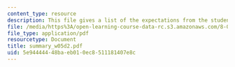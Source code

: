 ```yaml
---
content_type: resource
description: This file gives a list of the expectations from the students in the examination.
file: /media/https%3A/open-learning-course-data-rc.s3.amazonaws.com/8-02t-electricity-and-magnetism-spring-2005/5e94444448baeb010ec8511181407e8c_summary_w05d2.pdf
file_type: application/pdf
resourcetype: Document
title: summary_w05d2.pdf
uid: 5e944444-48ba-eb01-0ec8-511181407e8c
---
```

